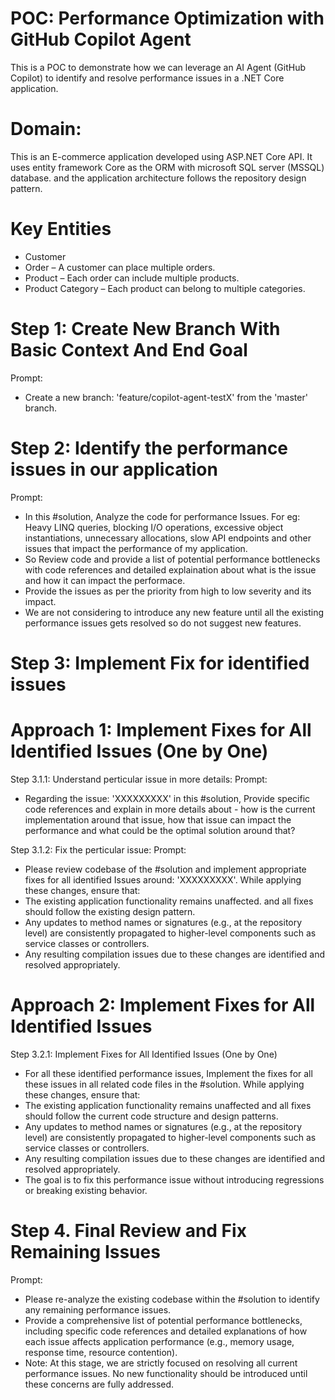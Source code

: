 # POC: Performance Optimization with GitHub Copilot Agent
This is a POC to demonstrate how we can leverage an AI Agent (GitHub Copilot) to identify and resolve performance issues in a .NET Core application.

# Domain:
This is an E-commerce application developed using ASP.NET Core API. It uses entity framework Core as the ORM with microsoft SQL server (MSSQL) database. and the application architecture follows the repository design pattern.

# Key Entities
- Customer
- Order – A customer can place multiple orders.
- Product – Each order can include multiple products.
- Product Category – Each product can belong to multiple categories.




# Step 1: Create New Branch With Basic Context And End Goal
Prompt:
- Create a new branch: 'feature/copilot-agent-testX' from the 'master' branch.

# Step 2: Identify the performance issues in our application
Prompt:
- In this #solution, Analyze the code for performance Issues. For eg: Heavy LINQ queries, blocking I/O operations, excessive object instantiations, unnecessary allocations, slow API endpoints and other issues that impact the performance of my application.
- So Review code and provide a list of potential performance bottlenecks with code references and detailed explaination about what is the issue and how it can impact the performace.
- Provide the issues as per the priority from high to low severity and its impact. 
- We are not considering to introduce any new feature until all the existing performance issues gets resolved so do not suggest new features.

# Step 3: Implement Fix for identified issues 
# Approach 1: Implement Fixes for All Identified Issues (One by One)
Step 3.1.1: Understand perticular issue in more details:
Prompt:
- Regarding the issue: 'XXXXXXXXX' in this #solution, Provide specific code references and explain in more details about - how is the current implementation around that issue, how that issue can impact the performance and what could be the optimal solution around that?

Step 3.1.2: Fix the perticular issue:
Prompt:
- Please review codebase of the #solution and implement appropriate fixes for all identified Issues around: 'XXXXXXXXX'.
While applying these changes, ensure that:
- The existing application functionality remains unaffected. and all fixes should follow the existing design pattern.
- Any updates to method names or signatures (e.g., at the repository level) are consistently propagated to higher-level components such as service classes or controllers.
- Any resulting compilation issues due to these changes are identified and resolved appropriately.

# Approach 2:  Implement Fixes for All Identified Issues
Step 3.2.1: Implement Fixes for All Identified Issues (One by One)

- For all these identified performance issues, Implement the fixes for all these issues in all related code files in the #solution.
While applying these changes, ensure that:
- The existing application functionality remains unaffected and all fixes should follow the current code structure and design patterns.
- Any updates to method names or signatures (e.g., at the repository level) are consistently propagated to higher-level components such as service classes or controllers.
- Any resulting compilation issues due to these changes are identified and resolved appropriately.
- The goal is to fix this performance issue without introducing regressions or breaking existing behavior.

# Step 4. Final Review and Fix Remaining Issues
Prompt:
- Please re-analyze the existing codebase within the #solution to identify any remaining performance issues.
- Provide a comprehensive list of potential performance bottlenecks, including specific code references and detailed explanations of how each issue affects application performance (e.g., memory usage, response time, resource contention).
- Note: At this stage, we are strictly focused on resolving all current performance issues. No new functionality should be introduced until these concerns are fully addressed.
